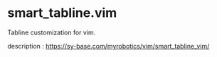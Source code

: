 # smart_tabline.vim
Tabline customization for vim.

description : https://sy-base.com/myrobotics/vim/smart_tabline_vim/

